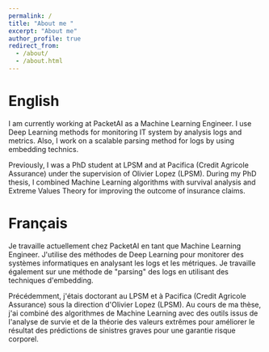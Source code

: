 ```yaml
---
permalink: /
title: "About me "
excerpt: "About me"
author_profile: true
redirect_from: 
  - /about/
  - /about.html
---
```


English
======


I am currently working at PacketAI as a Machine Learning Engineer. 
I use Deep Learning methods for monitoring IT system by analysis logs and metrics. Also, I work on a scalable parsing method for logs by using embedding technics.

Previously, I was a PhD student at LPSM and at Pacifica (Credit Agricole Assurance) under the supervision of Olivier Lopez (LPSM).
During my PhD thesis, I combined Machine Learning algorithms with survival analysis and Extreme Values Theory for improving the outcome of insurance claims.


Français
======


Je travaille actuellement chez PacketAI en tant que Machine Learning Engineer.
J'utilise des méthodes de Deep Learning pour monitorer des systèmes informatiques en analysant les logs et les métriques. Je travaille également sur une méthode de "parsing" des logs en utilisant des techniques d'embedding.

Précédemment, j'étais doctorant au LPSM et à Pacifica (Credit Agricole Assurance) sous la direction d'Olivier Lopez (LPSM).
Au cours de ma thèse, j'ai combiné des algorithmes de Machine Learning avec des outils issus de l'analyse de survie et de la théorie des valeurs extrêmes pour améliorer le résultat des prédictions de sinistres graves pour une garantie risque corporel.